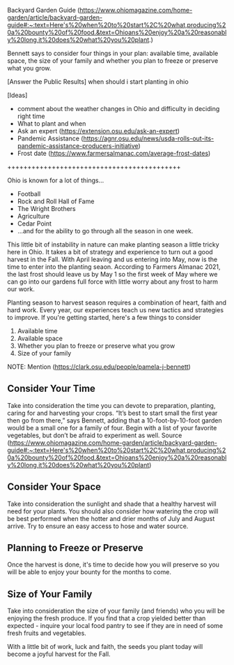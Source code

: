 Backyard Garden Guide (https://www.ohiomagazine.com/home-garden/article/backyard-garden-guide#:~:text=Here's%20when%20to%20start%2C%20what,producing%20a%20bounty%20of%20food.&text=Ohioans%20enjoy%20a%20reasonably%20long,it%20does%20what%20you%20plant.)

Bennett says to consider four things in your plan: available time, available space, the size of your family and whether you plan to freeze or preserve what you grow.


[Answer the Public Results]
when should i start planting in ohio




[Ideas]
* comment about the weather changes in Ohio and difficulty in deciding right time
* What to plant and when
* Ask an expert (https://extension.osu.edu/ask-an-expert) 
* Pandemic Assistance (https://agnr.osu.edu/news/usda-rolls-out-its-pandemic-assistance-producers-initiative)
* Frost date (https://www.farmersalmanac.com/average-frost-dates)


+++++++++++++++++++++++++++++++++++++++++++

 Ohio is known for a lot of things...
 
* Football
* Rock and Roll Hall of Fame
* The Wright Brothers
* Agriculture
* Cedar Point
* ...and for the ability to go through all the season in one week.  
 
 This little bit of instability in nature can make planting season a little tricky here in Ohio.  It takes a bit of strategy and experience to turn out a good harvest in the Fall.  With April leaving and us entering into May, now is the time to enter into the planting seaon.  According to Farmers Almanac 2021, the last frost should leave us by May 1 so the first week of May where we can go into our gardens full force with little worry about any frost to harm our work.  
 
 Planting season to harvest season requires a combination of heart, faith and hard work.  Every year, our experiences teach us new tactics and strategies to improve.  If you're getting started, here's a few things to consider
 
 1. Available time
 2. Available space
 3. Whether you plan to freeze or preserve what you grow
 4. Size of your family

NOTE:  Mention (https://clark.osu.edu/people/pamela-j-bennett) 

## Consider Your Time
Take into consideration the time you can devote to preparation, planting, caring for and harvesting your crops.  “It’s best to start small the first year then go from there,” says Bennett, adding that a 10-foot-by-10-foot garden would be a small one for a family of four. Begin with a list of your favorite vegetables, but don’t be afraid to experiment as well.    Source (https://www.ohiomagazine.com/home-garden/article/backyard-garden-guide#:~:text=Here's%20when%20to%20start%2C%20what,producing%20a%20bounty%20of%20food.&text=Ohioans%20enjoy%20a%20reasonably%20long,it%20does%20what%20you%20plant) 

## Consider Your Space
Take into consideration the sunlight and shade that a healthy harvest will need for your plants.  You should also consider how watering the crop will be best performed when the hotter and drier months of July and August arrive.  Try to ensure an easy access to hose and water source.  

## Planning to Freeze or Preserve
Once the harvest is done, it's time to decide how you will preserve so you will be able to enjoy your bounty for the months to come. 

## Size of Your Family
Take into consideration the size of your family (and friends) who you will be enjoying the fresh produce.  If you find that a crop yielded better than expected - inquire your local food pantry to see if they are in need of some fresh fruits and vegetables.  

With a little bit of work, luck and faith, the seeds you plant today will become a joyful harvest for the Fall.

 
